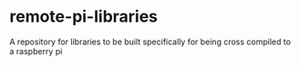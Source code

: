 # remote-pi-libraries
A repository for libraries to be built specifically for being cross compiled to a raspberry pi
